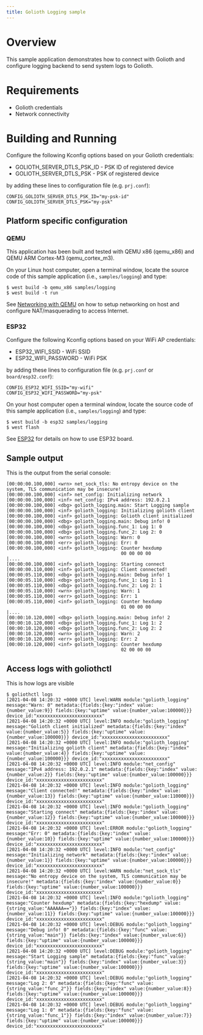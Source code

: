 ```yaml
---
title: Golioth Logging sample
---
```


# Overview

This sample application demonstrates how to connect with Golioth and
configure logging backend to send system logs to Golioth.

# Requirements

-   Golioth credentials
-   Network connectivity

# Building and Running

Configure the following Kconfig options based on your Golioth
credentials:

-   GOLIOTH_SERVER_DTLS_PSK_ID - PSK ID of registered device
-   GOLIOTH_SERVER_DTLS_PSK - PSK of registered device

by adding these lines to configuration file (e.g. `prj.conf`):

``` {.cfg}
CONFIG_GOLIOTH_SERVER_DTLS_PSK_ID="my-psk-id"
CONFIG_GOLIOTH_SERVER_DTLS_PSK="my-psk"
```

## Platform specific configuration

### QEMU

This application has been built and tested with QEMU x86 (qemu_x86) and
QEMU ARM Cortex-M3 (qemu_cortex_m3).

On your Linux host computer, open a terminal window, locate the source
code of this sample application (i.e., `samples/logging`) and type:

``` {.console}
$ west build -b qemu_x86 samples/logging
$ west build -t run
```

See [Networking with
QEMU](https://docs.zephyrproject.org/latest/guides/networking/qemu_setup.html#networking-with-qemu)
on how to setup networking on host and configure NAT/masquerading to
access Internet.

### ESP32

Configure the following Kconfig options based on your WiFi AP
credentials:

-   ESP32_WIFI_SSID - WiFi SSID
-   ESP32_WIFI_PASSWORD - WiFi PSK

by adding these lines to configuration file (e.g. `prj.conf` or
`board/esp32.conf`):

``` {.cfg}
CONFIG_ESP32_WIFI_SSID="my-wifi"
CONFIG_ESP32_WIFI_PASSWORD="my-psk"
```

On your host computer open a terminal window, locate the source code of
this sample application (i.e., `samples/logging`) and type:

``` {.console}
$ west build -b esp32 samples/logging
$ west flash
```

See
[ESP32](https://docs.zephyrproject.org/latest/boards/xtensa/esp32/doc/index.html)
for details on how to use ESP32 board.

## Sample output

This is the output from the serial console:

``` {.console}
[00:00:00.100,000] <wrn> net_sock_tls: No entropy device on the system, TLS communication may be insecure!
[00:00:00.100,000] <inf> net_config: Initializing network
[00:00:00.100,000] <inf> net_config: IPv4 address: 192.0.2.1
[00:00:00.100,000] <dbg> golioth_logging.main: Start Logging sample
[00:00:00.100,000] <inf> golioth_logging: Initializing golioth client
[00:00:00.100,000] <inf> golioth_logging: Golioth client initialized
[00:00:00.100,000] <dbg> golioth_logging.main: Debug info! 0
[00:00:00.100,000] <dbg> golioth_logging.func_1: Log 1: 0
[00:00:00.100,000] <dbg> golioth_logging.func_2: Log 2: 0
[00:00:00.100,000] <wrn> golioth_logging: Warn: 0
[00:00:00.100,000] <err> golioth_logging: Err: 0
[00:00:00.100,000] <inf> golioth_logging: Counter hexdump
                                          00 00 00 00                                      |....
[00:00:00.100,000] <inf> golioth_logging: Starting connect
[00:00:00.110,000] <inf> golioth_logging: Client connected!
[00:00:05.110,000] <dbg> golioth_logging.main: Debug info! 1
[00:00:05.110,000] <dbg> golioth_logging.func_1: Log 1: 1
[00:00:05.110,000] <dbg> golioth_logging.func_2: Log 2: 1
[00:00:05.110,000] <wrn> golioth_logging: Warn: 1
[00:00:05.110,000] <err> golioth_logging: Err: 1
[00:00:05.110,000] <inf> golioth_logging: Counter hexdump
                                          01 00 00 00                                      |....
[00:00:10.120,000] <dbg> golioth_logging.main: Debug info! 2
[00:00:10.120,000] <dbg> golioth_logging.func_1: Log 1: 2
[00:00:10.120,000] <dbg> golioth_logging.func_2: Log 2: 2
[00:00:10.120,000] <wrn> golioth_logging: Warn: 2
[00:00:10.120,000] <err> golioth_logging: Err: 2
[00:00:10.120,000] <inf> golioth_logging: Counter hexdump
                                          02 00 00 00
```

## Access logs with goliothctl

This is how logs are visible

``` {.console}
$ goliothctl logs
[2021-04-08 14:20:32 +0000 UTC] level:WARN module:"golioth_logging" message:"Warn: 0" metadata:{fields:{key:"index" value:{number_value:9}} fields:{key:"uptime" value:{number_value:100000}}} device_id:"xxxxxxxxxxxxxxxxxxxxxxxx"
[2021-04-08 14:20:32 +0000 UTC] level:INFO module:"golioth_logging" message:"Golioth client initialized" metadata:{fields:{key:"index" value:{number_value:5}} fields:{key:"uptime" value:{number_value:100000}}} device_id:"xxxxxxxxxxxxxxxxxxxxxxxx"
[2021-04-08 14:20:32 +0000 UTC] level:INFO module:"golioth_logging" message:"Initializing golioth client" metadata:{fields:{key:"index" value:{number_value:4}} fields:{key:"uptime" value:{number_value:100000}}} device_id:"xxxxxxxxxxxxxxxxxxxxxxxx"
[2021-04-08 14:20:32 +0000 UTC] level:INFO module:"net_config" message:"IPv4 address: 192.0.2.1" metadata:{fields:{key:"index" value:{number_value:2}} fields:{key:"uptime" value:{number_value:100000}}} device_id:"xxxxxxxxxxxxxxxxxxxxxxxx"
[2021-04-08 14:20:32 +0000 UTC] level:INFO module:"golioth_logging" message:"Client connected!" metadata:{fields:{key:"index" value:{number_value:13}} fields:{key:"uptime" value:{number_value:110000}}} device_id:"xxxxxxxxxxxxxxxxxxxxxxxx"
[2021-04-08 14:20:32 +0000 UTC] level:INFO module:"golioth_logging" message:"Starting connect" metadata:{fields:{key:"index" value:{number_value:12}} fields:{key:"uptime" value:{number_value:100000}}} device_id:"xxxxxxxxxxxxxxxxxxxxxxxx"
[2021-04-08 14:20:32 +0000 UTC] level:ERROR module:"golioth_logging" message:"Err: 0" metadata:{fields:{key:"index" value:{number_value:10}} fields:{key:"uptime" value:{number_value:100000}}} device_id:"xxxxxxxxxxxxxxxxxxxxxxxx"
[2021-04-08 14:20:32 +0000 UTC] level:INFO module:"net_config" message:"Initializing network" metadata:{fields:{key:"index" value:{number_value:1}} fields:{key:"uptime" value:{number_value:100000}}} device_id:"xxxxxxxxxxxxxxxxxxxxxxxx"
[2021-04-08 14:20:32 +0000 UTC] level:WARN module:"net_sock_tls" message:"No entropy device on the system, TLS communication may be insecure!" metadata:{fields:{key:"index" value:{number_value:0}} fields:{key:"uptime" value:{number_value:100000}}} device_id:"xxxxxxxxxxxxxxxxxxxxxxxx"
[2021-04-08 14:20:32 +0000 UTC] level:INFO module:"golioth_logging" message:"Counter hexdump" metadata:{fields:{key:"hexdump" value:{string_value:"AAAAAA=="}} fields:{key:"index" value:{number_value:11}} fields:{key:"uptime" value:{number_value:100000}}} device_id:"xxxxxxxxxxxxxxxxxxxxxxxx"
[2021-04-08 14:20:32 +0000 UTC] level:DEBUG module:"golioth_logging" message:"Debug info! 0" metadata:{fields:{key:"func" value:{string_value:"main"}} fields:{key:"index" value:{number_value:6}} fields:{key:"uptime" value:{number_value:100000}}} device_id:"xxxxxxxxxxxxxxxxxxxxxxxx"
[2021-04-08 14:20:32 +0000 UTC] level:DEBUG module:"golioth_logging" message:"Start Logging sample" metadata:{fields:{key:"func" value:{string_value:"main"}} fields:{key:"index" value:{number_value:3}} fields:{key:"uptime" value:{number_value:100000}}} device_id:"xxxxxxxxxxxxxxxxxxxxxxxx"
[2021-04-08 14:20:32 +0000 UTC] level:DEBUG module:"golioth_logging" message:"Log 2: 0" metadata:{fields:{key:"func" value:{string_value:"func_2"}} fields:{key:"index" value:{number_value:8}} fields:{key:"uptime" value:{number_value:100000}}} device_id:"xxxxxxxxxxxxxxxxxxxxxxxx"
[2021-04-08 14:20:32 +0000 UTC] level:DEBUG module:"golioth_logging" message:"Log 1: 0" metadata:{fields:{key:"func" value:{string_value:"func_1"}} fields:{key:"index" value:{number_value:7}} fields:{key:"uptime" value:{number_value:100000}}} device_id:"xxxxxxxxxxxxxxxxxxxxxxxx"
```
